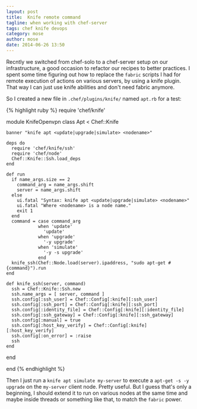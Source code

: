 ```yaml
---
layout: post
title:  Knife remote command
tagline: when working with chef-server
tags: chef knife devops
category: mose
author: mose
date: 2014-06-26 13:50
---
```

Recntly we switched from chef-solo to a chef-server setup on our infrastructure, a good occasion to refactor our recipes to better practices. I spent some time figuring out how to replace the `fabric` scripts I had for remote execution of actions on various servers, by using a knife plugin. That way I can just use knife abilities and don't need fabric anymore.

So I created a new file in `.chef/plugins/knife/` named `apt.rb` for a test:

{% highlight ruby %}
require 'chef/knife'

module KnifeOpenvpn
  class Apt < Chef::Knife

    banner "knife apt <update|upgrade|simulate> <nodename>"

    deps do
      require 'chef/knife/ssh'
      require 'chef/node'
      Chef::Knife::Ssh.load_deps
    end

    def run
      if name_args.size == 2
        command_arg = name_args.shift
        server = name_args.shift
      else
        ui.fatal "Syntax: knife apt <update|upgrade|simulate> <nodename>"
        ui.fatal "Where <nodename> is a node name."
        exit 1
      end
      command = case command_arg
                when 'update'
                  'update'
                when 'upgrade'
                  '-y upgrade'
                when 'simulate'
                  '-y -s upgrade'
                end
      knife_ssh(Chef::Node.load(server).ipaddress, "sudo apt-get #{command}").run
    end

    def knife_ssh(server, command)
      ssh = Chef::Knife::Ssh.new
      ssh.name_args = [ server, command ]
      ssh.config[:ssh_user] = Chef::Config[:knife][:ssh_user]
      ssh.config[:ssh_port] = Chef::Config[:knife][:ssh_port]
      ssh.config[:identity_file] = Chef::Config[:knife][:identity_file]
      ssh.config[:ssh_gateway] = Chef::Config[:knife][:ssh_gateway]
      ssh.config[:manual] = true
      ssh.config[:host_key_verify] = Chef::Config[:knife][:host_key_verify]
      ssh.config[:on_error] = :raise
      ssh
    end

  end

end
{% endhighlight %}

Then I just run a `knife apt simulate my-server` to execute a `apt-get -s -y upgrade` on the `my-server` client node. Pretty useful. But I guess that's only a beginning, I should extend it to run on various nodes at the same time and maybe inside threads or something like that, to match the `fabric` power.
